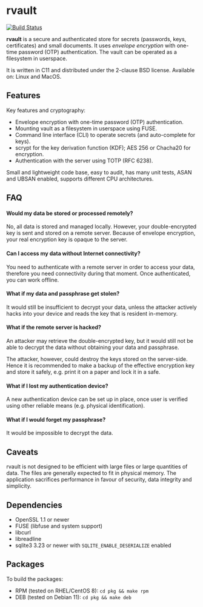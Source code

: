 # rvault

[![Build Status](https://travis-ci.org/rmind/rvault.svg?branch=master)](https://travis-ci.org/rmind/rvault)

**rvault** is a secure and authenticated store for secrets (passwords,
keys, certificates) and small documents.  It uses _envelope encryption_
with one-time password (OTP) authentication.  The vault can be operated
as a filesystem in userspace.

It is written in C11 and distributed under the 2-clause BSD license.
Available on: Linux and MacOS.

## Features

Key features and cryptography:
- Envelope encryption with one-time password (OTP) authentication.
- Mounting vault as a filesystem in userspace using FUSE.
- Command line interface (CLI) to operate secrets (and auto-complete for keys).
- scrypt for the key derivation function (KDF); AES 256 or Chacha20 for encryption.
- Authentication with the server using TOTP (RFC 6238).

Small and lightweight code base, easy to audit, has many unit tests,
ASAN and UBSAN enabled, supports different CPU architectures.

## FAQ

#### Would my data be stored or processed remotely?

No, all data is stored and managed locally.  However, your double-encrypted
key is sent and stored on a remote server.  Because of envelope encryption,
your real encryption key is opaque to the server.

#### Can I access my data without Internet connectivity?

You need to authenticate with a remote server in order to access your data,
therefore you need connectivity during that moment.  Once authenticated,
you can work offline.

#### What if my data and passphrase get stolen?

It would still be insufficient to decrypt your data, unless the attacker
actively hacks into your device and reads the key that is resident in-memory.

#### What if the remote server is hacked?

An attacker may retrieve the double-encrypted key, but it would still not
be able to decrypt the data without obtaining your data and passphrase.

The attacker, however, could destroy the keys stored on the server-side.
Hence it is recommended to make a backup of the effective encryption key
and store it safely, e.g. print it on a paper and lock it in a safe.

#### What if I lost my authentication device?

A new authentication device can be set up in place, once user is verified
using other reliable means (e.g. physical identification).

#### What if I would forget my passphrase?

It would be impossible to decrypt the data.

## Caveats

rvault is not designed to be efficient with large files or large quantities
of data.  The files are generally expected to fit in physical memory.  The
application sacrifices performance in favour of security, data integrity and
simplicity.

## Dependencies

- OpenSSL 1.1 or newer
- FUSE (libfuse and system support)
- libcurl
- libreadline
- sqlite3 3.23 or newer with `SQLITE_ENABLE_DESERIALIZE` enabled

## Packages

To build the packages:
* RPM (tested on RHEL/CentOS 8): `cd pkg && make rpm`
* DEB (tested on Debian 11): `cd pkg && make deb`
